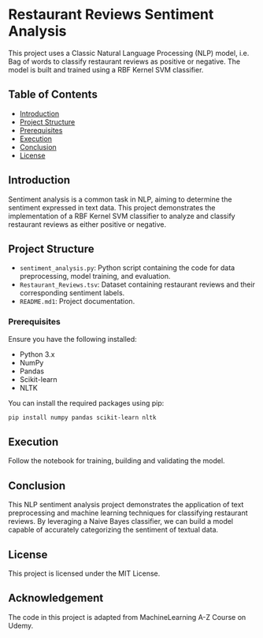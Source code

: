 # Restaurant Reviews Sentiment Analysis

This project uses a Classic Natural Language Processing (NLP) model, i.e. Bag of words to classify restaurant reviews as positive or negative. The model is built and trained using a RBF Kernel SVM classifier.

## Table of Contents

- [Introduction](#introduction)
- [Project Structure](#Project-Structure)
- [Prerequisites](#Prerequisites)
- [Execution](#Execution)
- [Conclusion](#conclusion)
- [License](#license)

## Introduction

Sentiment analysis is a common task in NLP, aiming to determine the sentiment expressed in text data. This project demonstrates the implementation of a RBF Kernel SVM classifier to analyze and classify restaurant reviews as either positive or negative.

## Project Structure

- `sentiment_analysis.py`: Python script containing the code for data preprocessing, model training, and evaluation.
- `Restaurant_Reviews.tsv`: Dataset containing restaurant reviews and their corresponding sentiment labels.
- `README.md1`: Project documentation.

### Prerequisites

Ensure you have the following installed:

- Python 3.x
- NumPy
- Pandas
- Scikit-learn
- NLTK

You can install the required packages using pip:

```bash
pip install numpy pandas scikit-learn nltk
```
## Execution

Follow the notebook for training, building and validating the model.

## Conclusion
This NLP sentiment analysis project demonstrates the application of text preprocessing and machine learning techniques for classifying restaurant reviews. By leveraging a Naive Bayes classifier, we can build a model capable of accurately categorizing the sentiment of textual data.

## License
This project is licensed under the MIT License.

## Acknowledgement
The code in this project is adapted from MachineLearning A-Z Course on Udemy.
